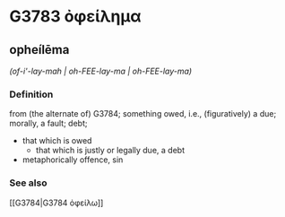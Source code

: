 # G3783 ὀφείλημα

## opheílēma

_(of-i'-lay-mah | oh-FEE-lay-ma | oh-FEE-lay-ma)_

### Definition

from (the alternate of) G3784; something owed, i.e., (figuratively) a due; morally, a fault; debt; 

- that which is owed
  - that which is justly or legally due, a debt
- metaphorically offence, sin

### See also

[[G3784|G3784 ὀφείλω]]
